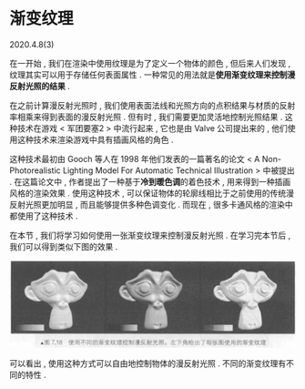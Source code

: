 # 渐变纹理

2020.4.8(3)

在一开始 , 我们在渲染中使用纹理是为了定义一个物体的颜色 , 但后来人们发现 , 纹理其实可以用于存储任何表面属性 . 一种常见的用法就是**使用渐变纹理来控制漫反射光照的结果** .

在之前计算漫反射光照时 , 我们使用表面法线和光照方向的点积结果与材质的反射率相乘来得到表面的漫反射光照 . 但有时 , 我们需要更加灵活地控制光照结果 . 这种技术在游戏 < 军团要塞2 > 中流行起来 , 它也是由 Valve 公司提出来的 , 他们使用这种技术来渲染游戏中具有插画风格的角色 .

这种技术最初由 Gooch 等人在 1998 年他们发表的一篇著名的论文 < A Non-Photorealistic Lighting Model For Automatic Technical Illustration > 中被提出 . 在这篇论文中 , 作者提出了一种基于**冷到暖色调**的着色技术 , 用来得到一种插画风格的渲染效果 . 使用这种技术 , 可以保证物体的轮廓线相比于之前使用的传统漫反射光照更加明显 , 而且能够提供多种色调变化 . 而现在 , 很多卡通风格的渲染中都使用了这种技术 .

在本节 , 我们将学习如何使用一张渐变纹理来控制漫反射光照 . 在学习完本节后 , 我们可以得到类似下图的效果 .

![渐变纹理](./Assets/0718.jpg)

可以看出 , 使用这种方式可以自由地控制物体的漫反射光照 . 不同的渐变纹理有不同的特性 .
